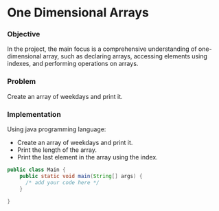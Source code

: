 # One Dimensional Arrays
### Objective
In the project, the main focus is a comprehensive understanding of one-dimensional array, such as declaring arrays, accessing elements using indexes, and performing operations on arrays.
### Problem
Create an array of weekdays and print it.

### Implementation
Using java programming language: 
- Create an array of weekdays and print it.
- Print the length of the array.
- Print the last element in the array using the index. 
``` java
public class Main {
    public static void main(String[] args) {
      /* add your code here */
    }

}
```
